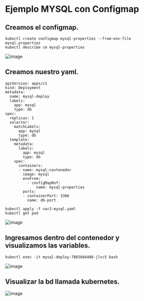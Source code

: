 # Ejemplo MYSQL con Configmap
## Creamos el configmap.
```
kubectl create configmap mysql-properties --from-env-file mysql.properties
kubectl describe cm mysql-properties
```
![image](https://github.com/user-attachments/assets/0a228d62-dd83-40ba-b5a6-724cdfff0357)

## Creamos nuestro yaml.
```
apiVersion: apps/v1
kind: Deployment
metadata:
  name: mysql-deploy
  labels:
    app: mysql
    type: db
spec:
  replicas: 1
  selector:
    matchLabels:
      app: mysql
      type: db
  template:
    metadata:
      labels:
        app: mysql
        type: db
    spec:  
      containers:
      - name: mysql-contenedor
        image: mysql
        envFrom:
          - configMapRef:
              name: mysql-properties
        ports:
        - containerPort: 3306
          name: db-port
```
```
kubectl apply -f var2-mysql.yaml
kubectl get pod
```
![image](https://github.com/user-attachments/assets/fa91faee-e8ef-431c-b6c7-46f977f9e409)

## Ingresamos dentro del contenedor y visualizamos las variables.
```
kubectl exec -it mysql-deploy-7865b84486-jlvc5 bash
```
![image](https://github.com/user-attachments/assets/559fd66d-ebb9-4ce5-983f-472a7168a6c4)

## Visualizar la bd llamada kubernetes.
![image](https://github.com/user-attachments/assets/e1ddf05b-f9b3-4299-9620-c31dd2d2dbfe)
